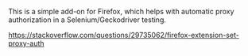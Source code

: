 This is a simple add-on for Firefox, which helps with automatic
proxy authorization in a Selenium/Geckodriver testing.

https://stackoverflow.com/questions/29735062/firefox-extension-set-proxy-auth
